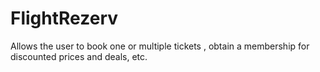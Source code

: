 # FlightRezerv
Allows the user to book one or multiple tickets , obtain a membership for discounted prices and deals, etc.
